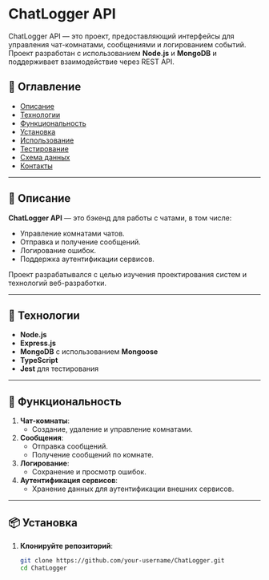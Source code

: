 # ChatLogger API

ChatLogger API — это проект, предоставляющий интерфейсы для управления чат-комнатами, сообщениями и логированием событий. Проект разработан с использованием **Node.js** и **MongoDB** и поддерживает взаимодействие через REST API.

## 📖 Оглавление

- [Описание](#описание)
- [Технологии](#технологии)
- [Функциональность](#функциональность)
- [Установка](#установка)
- [Использование](#использование)
- [Тестирование](#тестирование)
- [Схема данных](#схема-данных)
- [Контакты](#контакты)

---

## 📝 Описание

**ChatLogger API** — это бэкенд для работы с чатами, в том числе:

- Управление комнатами чатов.
- Отправка и получение сообщений.
- Логирование ошибок.
- Поддержка аутентификации сервисов.

Проект разрабатывался с целью изучения проектирования систем и технологий веб-разработки.

---

## 🚀 Технологии

- **Node.js**
- **Express.js**
- **MongoDB** с использованием **Mongoose**
- **TypeScript**
- **Jest** для тестирования

---

## 🔧 Функциональность

1. **Чат-комнаты**:
   - Создание, удаление и управление комнатами.
2. **Сообщения**:
   - Отправка сообщений.
   - Получение сообщений по комнате.
3. **Логирование**:
   - Сохранение и просмотр ошибок.
4. **Аутентификация сервисов**:
   - Хранение данных для аутентификации внешних сервисов.

---

## 📦 Установка

1. **Клонируйте репозиторий**:
   ```bash
   git clone https://github.com/your-username/ChatLogger.git
   cd ChatLogger
   ```
